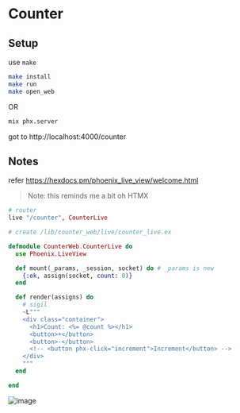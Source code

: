 # Counter

## Setup

use `make`
```sh
make install
make run
make open_web
```

OR

```bash
mix phx.server
```
got to http://localhost:4000/counter
## Notes
refer https://hexdocs.pm/phoenix_live_view/welcome.html

> Note: this reminds me a bit oh HTMX
```elixir
# router
live "/counter", CounterLive

# create /lib/counter_web/live/counter_live.ex

defmodule CounterWeb.CounterLive do
  use Phoenix.LiveView

  def mount(_params, _session, socket) do # _params is new
    {:ok, assign(socket, count: 0)}
  end

  def render(assigns) do
    # sigil
    ~L"""
    <div class="container">
      <h1>Count: <%= @count %></h1>
      <button>+</button>
      <button>-</button>
      <!-- <button phx-click="increment">Increment</button> -->
    </div>
    """
  end

end

```

![image](https://github.com/friendlyantz/elixir-sandbox/assets/70934030/3a50547d-73a3-4aae-b0bf-72f08580ba62)
